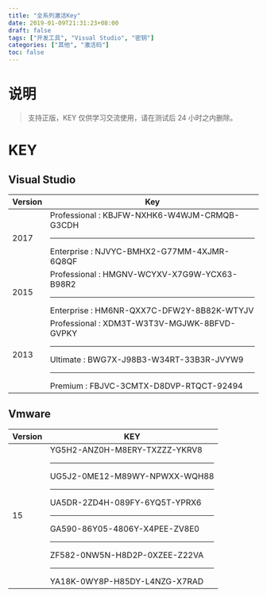 ```yaml
---
title: "全系列激活Key"
date: 2019-01-09T21:31:23+08:00
draft: false
tags: ["开发工具", "Visual Studio", "密钥"]
categories: ["其他", "激活码"]
toc: false
---
```


# 说明

> 支持正版，KEY 仅供学习交流使用，请在测试后 24 小时之内删除。

# KEY

## Visual Studio

| Version | Key                                                                                                                                       |
| ------- | ----------------------------------------------------------------------------------------------------------------------------------------- |
| 2017    | Professional : KBJFW-NXHK6-W4WJM-CRMQB-G3CDH<hr /> Enterprise : NJVYC-BMHX2-G77MM-4XJMR-6Q8QF                                             |
| 2015    | Professional : HMGNV-WCYXV-X7G9W-YCX63-B98R2<hr /> Enterprise : HM6NR-QXX7C-DFW2Y-8B82K-WTYJV                                             |
| 2013    | Professional : XDM3T-W3T3V-MGJWK-8BFVD-GVPKY<hr /> Ultimate : BWG7X-J98B3-W34RT-33B3R-JVYW9<hr /> Premium : FBJVC-3CMTX-D8DVP-RTQCT-92494 |

## Vmware

| Version | KEY                                                                                                                                                                                                                  |
| ------- | -------------------------------------------------------------------------------------------------------------------------------------------------------------------------------------------------------------------- |
| 15      | YG5H2-ANZ0H-M8ERY-TXZZZ-YKRV8 <hr /> UG5J2-0ME12-M89WY-NPWXX-WQH88 <hr /> UA5DR-2ZD4H-089FY-6YQ5T-YPRX6<hr /> GA590-86Y05-4806Y-X4PEE-ZV8E0 <hr /> ZF582-0NW5N-H8D2P-0XZEE-Z22VA<hr /> YA18K-0WY8P-H85DY-L4NZG-X7RAD |
